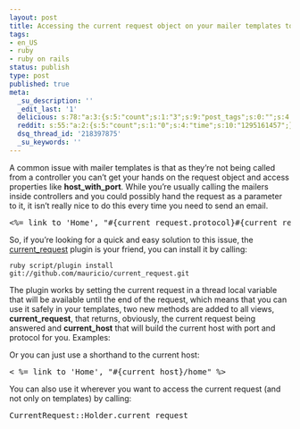 ```yaml
---
layout: post
title: Accessing the current request object on your mailer templates to generate links
tags:
- en_US
- ruby
- ruby on rails
status: publish
type: post
published: true
meta:
  _su_description: ''
  _edit_last: '1'
  delicious: s:78:"a:3:{s:5:"count";s:1:"3";s:9:"post_tags";s:0:"";s:4:"time";s:10:"1281482615";}";
  reddit: s:55:"a:2:{s:5:"count";s:1:"0";s:4:"time";s:10:"1295161457";}";
  dsq_thread_id: '218397875'
  _su_keywords: ''
---
```

A common issue with mailer templates is that as they’re not being called from a controller you can’t get your hands on the request object and access properties like <strong>host_with_port</strong>. While you’re usually calling the mailers inside controllers and you could possibly hand the request as a parameter to it, it isn’t really nice to do this every time you need to send an email.

<pre class="brush:plain">&lt;%= link_to 'Home', "#{current_request.protocol}#{current_request.host_with_port}/home" %&gt;</pre>

So, if you’re looking for a quick and easy solution to this issue, the <a href="http://github.com/mauricio/current_request/tree/master">current_request</a> plugin is your friend, you can install it by calling:

<code>ruby script/plugin install git://github.com/mauricio/current_request.git</code>

The plugin works by setting the current request in a thread local variable that will be available until the end of the request, which means that you can use it safely in your templates, two new methods are added to all views, <strong>current_request</strong>, that returns, obviously, the current request being answered and <strong>current_host</strong> that will build the current host with port and protocol for you. Examples:

Or you can just use a shorthand to the current host:

<pre class="brush:plain">&lt; %= link_to 'Home', "#{current_host}/home" %&gt;</pre>

You can also use it wherever you want to access the current request (and not only on templates) by calling:

<pre class="brush:ruby">CurrentRequest::Holder.current_request</pre>
